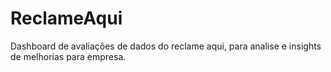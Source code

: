 # ReclameAqui
Dashboard de avaliações de dados do reclame aqui, para analise e insights de melhorias para empresa.
